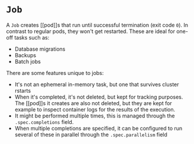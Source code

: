 # `Job`
A `Job` creates [[pod]]s that run until successful termination (exit code `0`). In contrast to regular pods, they won't get restarted. These are ideal for one-off tasks such as:
* Database migrations
* Backups
* Batch jobs

There are some features unique to jobs:
* It's not an ephemeral in-memory task, but one that survives cluster rstarts
* When it's completed, it's not deleted, but kept for tracking purposes. The [[pod]]s it creates are also not deleted, but they are kept for example to inspect container logs for the results of the execution.
* It might be performed multiple times, this is managed through the `.spec.completions` field.
* When multiple completions are specified, it can be configured to run several of these in parallel through the `.spec.parallelism` field
